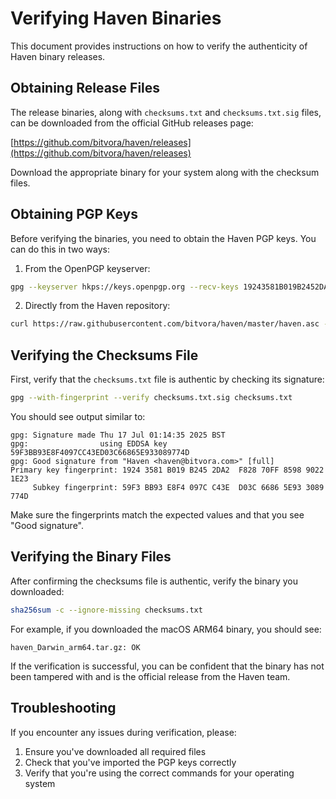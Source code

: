 # Verifying Haven Binaries

This document provides instructions on how to verify the authenticity of Haven binary releases.

## Obtaining Release Files

The release binaries, along with `checksums.txt` and `checksums.txt.sig` files, can be downloaded from the official GitHub releases page:

[https://github.com/bitvora/haven/releases](https://github.com/bitvora/haven/releases)

Download the appropriate binary for your system along with the checksum files.

## Obtaining PGP Keys

Before verifying the binaries, you need to obtain the Haven PGP keys. You can do this in two ways:

1. From the OpenPGP keyserver:

```bash
gpg --keyserver hkps://keys.openpgp.org --recv-keys 19243581B019B2452DA2F82870FF859890221E23
```

2. Directly from the Haven repository:

```bash
curl https://raw.githubusercontent.com/bitvora/haven/master/haven.asc -sSL | gpg --import -
```

## Verifying the Checksums File

First, verify that the `checksums.txt` file is authentic by checking its signature:

```bash
gpg --with-fingerprint --verify checksums.txt.sig checksums.txt
```

You should see output similar to:

```
gpg: Signature made Thu 17 Jul 01:14:35 2025 BST
gpg:                using EDDSA key 59F3BB93E8F4097CC43ED03C66865E933089774D
gpg: Good signature from "Haven <haven@bitvora.com>" [full]
Primary key fingerprint: 1924 3581 B019 B245 2DA2  F828 70FF 8598 9022 1E23
     Subkey fingerprint: 59F3 BB93 E8F4 097C C43E  D03C 6686 5E93 3089 774D
```

Make sure the fingerprints match the expected values and that you see "Good signature".

## Verifying the Binary Files

After confirming the checksums file is authentic, verify the binary you downloaded:

```bash
sha256sum -c --ignore-missing checksums.txt
```

For example, if you downloaded the macOS ARM64 binary, you should see:

```
haven_Darwin_arm64.tar.gz: OK
```

If the verification is successful, you can be confident that the binary has not been tampered with and is the official release from the Haven team.

## Troubleshooting

If you encounter any issues during verification, please:

1. Ensure you've downloaded all required files
2. Check that you've imported the PGP keys correctly
3. Verify that you're using the correct commands for your operating system